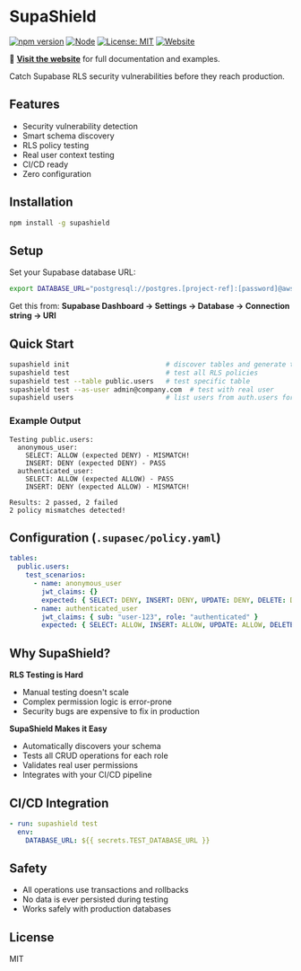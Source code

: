 # SupaShield

[![npm version](https://img.shields.io/npm/v/supashield)](https://www.npmjs.com/package/supashield) [![Node](https://img.shields.io/node/v/supashield)](https://nodejs.org/) [![License: MIT](https://img.shields.io/badge/License-MIT-yellow.svg)](https://opensource.org/licenses/MIT) [![Website](https://img.shields.io/badge/website-supashield.app-green)](https://supashield.app/)

🔗 **[Visit the website](https://supashield.app/)** for full documentation and examples.

Catch Supabase RLS security vulnerabilities before they reach production.

## Features
- Security vulnerability detection
- Smart schema discovery  
- RLS policy testing
- Real user context testing
- CI/CD ready
- Zero configuration

## Installation
```bash
npm install -g supashield
```

## Setup
Set your Supabase database URL:
```bash
export DATABASE_URL="postgresql://postgres.[project-ref]:[password]@aws-0-[region].pooler.supabase.com:5432/postgres"
```

Get this from: **Supabase Dashboard → Settings → Database → Connection string → URI**

## Quick Start
```bash
supashield init                        # discover tables and generate tests
supashield test                        # test all RLS policies
supashield test --table public.users   # test specific table
supashield test --as-user admin@company.com  # test with real user
supashield users                       # list users from auth.users for testing
```

### Example Output
```
Testing public.users:
  anonymous_user:
    SELECT: ALLOW (expected DENY) - MISMATCH!
    INSERT: DENY (expected DENY) - PASS
  authenticated_user:
    SELECT: ALLOW (expected ALLOW) - PASS
    INSERT: DENY (expected ALLOW) - MISMATCH!

Results: 2 passed, 2 failed
2 policy mismatches detected!
```

## Configuration (`.supasec/policy.yaml`)
```yaml
tables:
  public.users:
    test_scenarios:
      - name: anonymous_user
        jwt_claims: {}
        expected: { SELECT: DENY, INSERT: DENY, UPDATE: DENY, DELETE: DENY }
      - name: authenticated_user
        jwt_claims: { sub: "user-123", role: "authenticated" }
        expected: { SELECT: ALLOW, INSERT: ALLOW, UPDATE: ALLOW, DELETE: ALLOW }
```

## Why SupaShield?

**RLS Testing is Hard**
- Manual testing doesn't scale
- Complex permission logic is error-prone
- Security bugs are expensive to fix in production

**SupaShield Makes it Easy**
- Automatically discovers your schema
- Tests all CRUD operations for each role
- Validates real user permissions
- Integrates with your CI/CD pipeline

## CI/CD Integration
```yaml
- run: supashield test
  env:
    DATABASE_URL: ${{ secrets.TEST_DATABASE_URL }}
```

## Safety
- All operations use transactions and rollbacks
- No data is ever persisted during testing
- Works safely with production databases

## License
MIT

